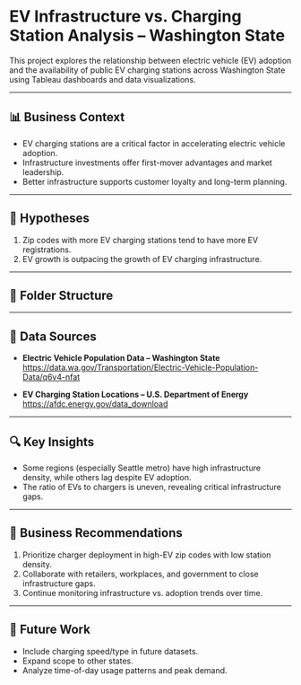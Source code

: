 # EV Infrastructure vs. Charging Station Analysis – Washington State

This project explores the relationship between electric vehicle (EV) adoption and the availability of public EV charging stations across Washington State using Tableau dashboards and data visualizations.

---

## 📊 Business Context

- EV charging stations are a critical factor in accelerating electric vehicle adoption.
- Infrastructure investments offer first-mover advantages and market leadership.
- Better infrastructure supports customer loyalty and long-term planning.

---

## 🧪 Hypotheses

1. Zip codes with more EV charging stations tend to have more EV registrations.
2. EV growth is outpacing the growth of EV charging infrastructure.

---

## 📁 Folder Structure
---

## 🔗 Data Sources

- **Electric Vehicle Population Data – Washington State**  
  https://data.wa.gov/Transportation/Electric-Vehicle-Population-Data/q6v4-nfat

- **EV Charging Station Locations – U.S. Department of Energy**  
  https://afdc.energy.gov/data_download

---

## 🔍 Key Insights

- Some regions (especially Seattle metro) have high infrastructure density, while others lag despite EV adoption.
- The ratio of EVs to chargers is uneven, revealing critical infrastructure gaps.

---

## 💼 Business Recommendations

1. Prioritize charger deployment in high-EV zip codes with low station density.
2. Collaborate with retailers, workplaces, and government to close infrastructure gaps.
3. Continue monitoring infrastructure vs. adoption trends over time.

---

## 🔮 Future Work

- Include charging speed/type in future datasets.
- Expand scope to other states.
- Analyze time-of-day usage patterns and peak demand.

